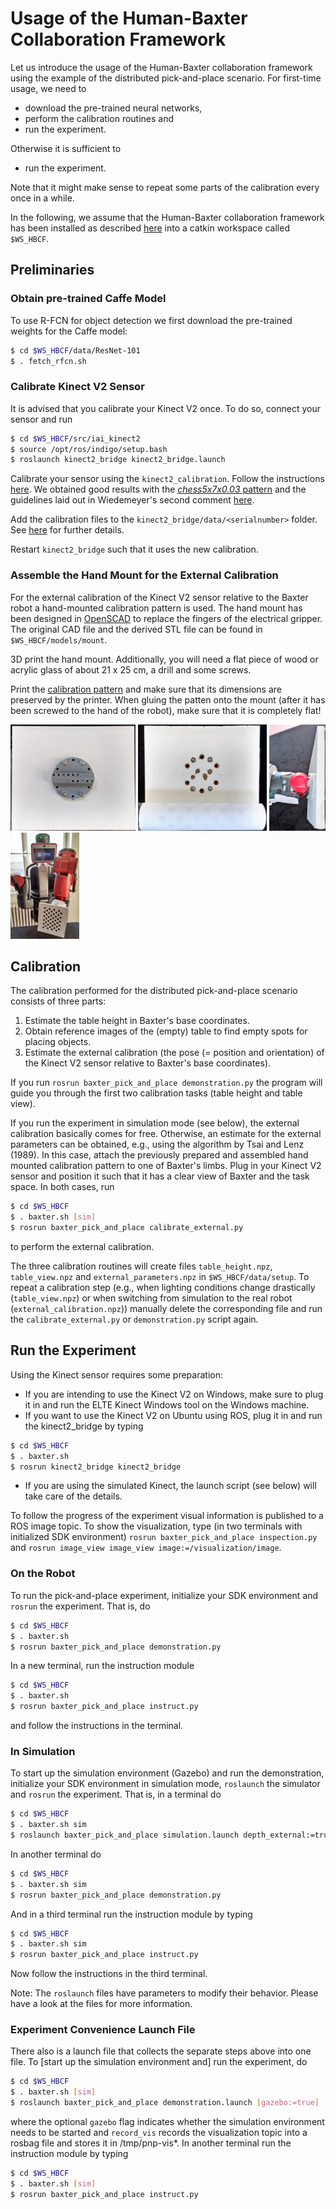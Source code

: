 # Usage of the Human-Baxter Collaboration Framework

Let us introduce the usage of the Human-Baxter collaboration framework using the example of the distributed pick-and-place scenario.
For first-time usage, we need to
- download the pre-trained neural networks,
- perform the calibration routines and
- run the experiment.

Otherwise it is sufficient to 
- run the experiment.

Note that it might make sense to repeat some parts of the calibration every once in a while.


In the following, we assume that the Human-Baxter collaboration framework has been installed as described [here](../install.md) into a catkin workspace called `$WS_HBCF`.  


## Preliminaries


### Obtain pre-trained Caffe Model

To use R-FCN for object detection we first download the pre-trained weights for the Caffe model:
```bash
$ cd $WS_HBCF/data/ResNet-101
$ . fetch_rfcn.sh
```


### Calibrate Kinect V2 Sensor

It is advised that you calibrate your Kinect V2 once.
To do so, connect your sensor and run
```bash
$ cd $WS_HBCF/src/iai_kinect2
$ source /opt/ros/indigo/setup.bash
$ roslaunch kinect2_bridge kinect2_bridge.launch
```

Calibrate your sensor using the `kinect2_calibration`.
Follow the instructions [here](https://github.com/code-iai/iai_kinect2/tree/master/kinect2_calibration).
We obtained good results with the [*chess5x7x0.03* pattern](https://github.com/code-iai/iai_kinect2/blob/master/kinect2_calibration/patterns/chess5x7x0.03.pdf) and the guidelines laid out in Wiedemeyer's second comment [here](https://github.com/code-iai/iai_kinect2/issues/311).

Add the calibration files to the `kinect2_bridge/data/<serialnumber>` folder.
See [here](https://github.com/code-iai/iai_kinect2/tree/master/kinect2_bridge#first-steps) for further details.

Restart `kinect2_bridge` such that it uses the new calibration.


### Assemble the Hand Mount for the External Calibration
For the external calibration of the Kinect V2 sensor relative to the Baxter robot a hand-mounted calibration pattern is used.
The hand mount has been designed in [OpenSCAD](http://www.openscad.org/) to replace the fingers of the electrical gripper.
The original CAD file and the derived STL file can be found in `$WS_HBCF/models/mount`.

3D print the hand mount.
Additionally, you will need a flat piece of wood or acrylic glass of about 21 x 25 cm, a drill and some screws.

Print the [calibration pattern](http://docs.opencv.org/2.4.13/_downloads/acircles_pattern.png) and make sure that its dimensions are preserved by the printer.
When gluing the patten onto the mount (after it has been screwed to the hand of the robot), make sure that it is completely flat! 

<img src="../models/mount/mount-back.jpg" alt="Image of back side of hand mount" width="200" height="170">
<img src="../models/mount/mount-front.jpg" alt="Image of front side of hand mount" width="206" height="170">
<img src="../models/mount/mounted.jpg" alt="Image of mounted hand mount" width="90" height="170">
<img src="../models/mount/mount-pattern.jpg" alt="Image of hand mount with calibration pattern" width="110" height="170">


## Calibration

The calibration performed for the distributed pick-and-place scenario consists of three parts:

1. Estimate the table height in Baxter's base coordinates.
1. Obtain reference images of the (empty) table to find empty spots for placing objects.
1. Estimate the external calibration (the pose (= position and orientation) of the Kinect V2 sensor relative to Baxter's base coordinates). 

If you run `rosrun baxter_pick_and_place demonstration.py` the program will guide you through the first two calibration tasks (table height and table view).

If you run the experiment in simulation mode (see below), the external calibration basically comes for free.
Otherwise, an estimate for the external parameters can be obtained, e.g., using the algorithm by Tsai and Lenz (1989).
In this case, attach the previously prepared and assembled hand mounted calibration pattern to one of Baxter's limbs.
Plug in your Kinect V2 sensor and position it such that it has a clear view of Baxter and the task space.
In both cases, run
```bash
$ cd $WS_HBCF
$ . baxter.sh [sim]
$ rosrun baxter_pick_and_place calibrate_external.py
``` 
to perform the external calibration.

The three calibration routines will create files `table_height.npz`, `table_view.npz` and `external_parameters.npz` in `$WS_HBCF/data/setup`.
To repeat a calibration step (e.g., when lighting conditions change drastically (`table_view.npz`) or when switching from simulation to the real robot (`external_calibration.npz`)) manually delete the corresponding file and run the `calibrate_external.py` or `demonstration.py` script again.


## Run the Experiment

Using the Kinect sensor requires some preparation:
- If you are intending to use the Kinect V2 on Windows, make sure to plug it in and run the ELTE Kinect Windows tool on the Windows machine.
- If you want to use the Kinect V2 on Ubuntu using ROS, plug it in and run the kinect2_bridge by typing
```bash
$ cd $WS_HBCF
$ . baxter.sh
$ rosrun kinect2_bridge kinect2_bridge
```
- If you are using the simulated Kinect, the launch script (see below) will take care of the details.


To follow the progress of the experiment visual information is published to a ROS image topic.
To show the visualization, type (in two terminals with initialized SDK environment) `rosrun baxter_pick_and_place inspection.py` and `rosrun image_view image_view image:=/visualization/image`.


### On the Robot

To run the pick-and-place experiment, initialize your SDK environment and `rosrun` the experiment.
That is, do
```bash
$ cd $WS_HBCF
$ . baxter.sh
$ rosrun baxter_pick_and_place demonstration.py
```
In a new terminal, run the instruction module
```bash
$ cd $WS_HBCF
$ . baxter.sh
$ rosrun baxter_pick_and_place instruct.py
```
and follow the instructions in the terminal.


### In Simulation

To start up the simulation environment (Gazebo) and run the demonstration, 
initialize your SDK environment in simulation mode, `roslaunch` the simulator
and `rosrun` the experiment.
That is, in a terminal do
```bash
$ cd $WS_HBCF
$ . baxter.sh sim
$ roslaunch baxter_pick_and_place simulation.launch depth_external:=true
```
In another terminal do
```bash
$ cd $WS_HBCF
$ . baxter.sh sim
$ rosrun baxter_pick_and_place demonstration.py
```
And in a third terminal run the instruction module by typing
```bash
$ cd $WS_HBCF
$ . baxter.sh sim
$ rosrun baxter_pick_and_place instruct.py
```
Now follow the instructions in the third terminal.

Note: The `roslaunch` files have parameters to modify their behavior. Please
have a look at the files for more information.


### Experiment Convenience Launch File

There also is a launch file that collects the separate steps above into
one file.
To [start up the simulation environment and] run the experiment, do
```bash
$ cd $WS_HBCF
$ . baxter.sh [sim]
$ roslaunch baxter_pick_and_place demonstration.launch [gazebo:=true] [record_vis:=true]
```
where the optional `gazebo` flag indicates whether the simulation environment needs to be started and `record_vis` records the visualization topic into a rosbag file and stores it in /tmp/pnp-vis*.
In another terminal run the instruction module by typing
```bash
$ cd $WS_HBCF
$ . baxter.sh [sim]
$ rosrun baxter_pick_and_place instruct.py
```
